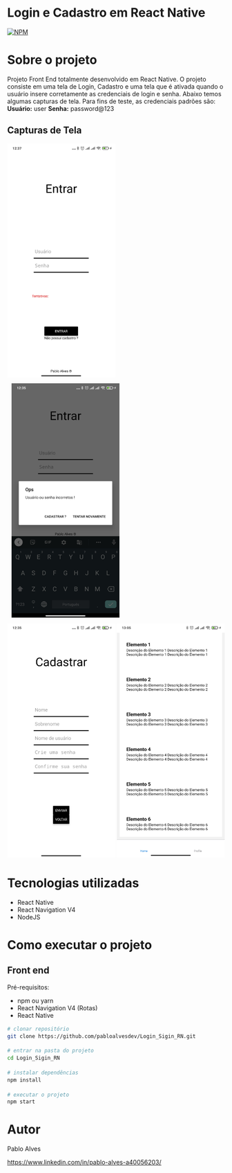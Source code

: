 # Login e Cadastro em React Native
[![NPM](https://img.shields.io/npm/l/react)](https://github.com/neliocursos/exemplo-readme/blob/main/LICENSE) 

# Sobre o projeto

Projeto Front End totalmente desenvolvido em React Native. O projeto consiste em uma tela de Login, Cadastro e uma tela que é ativada quando o usuário insere corretamente as credenciais de login e senha. Abaixo temos algumas capturas de tela. Para fins de teste, as credenciais padrões são: 
**Usuário:** user
**Senha:** password@123

## Capturas de Tela

<div style="display: inline-block" >
<img margin="10px" src="https://github.com/pabloalvesdev/Login_Sigin_RN/blob/main/assets/Screenshot_2021-04-10-12-37-23-206_com.reactnative.jpg" width="250" height="541" />
  <img style="margin: 10px" src="https://github.com/pabloalvesdev/Login_Sigin_RN/blob/main/assets/Screenshot_2021-04-10-12-35-49-178_com.reactnative.jpg"            width="250" height="541" />
  <img src="https://github.com/pabloalvesdev/Login_Sigin_RN/blob/main/assets/Screenshot_2021-04-10-12-35-55-786_com.reactnative.jpg" width="250" height="541" />
  <img src="https://github.com/pabloalvesdev/Login_Sigin_RN/blob/main/assets/Screenshot_2021-04-10-13-05-48-271_com.reactnative.jpg" width="250" height="541" />
</div>

# Tecnologias utilizadas
- React Native
- React Navigation V4
- NodeJS

# Como executar o projeto

## Front end
Pré-requisitos:
- npm ou yarn
- React Navigation V4 (Rotas)
- React Native

```bash
# clonar repositório
git clone https://github.com/pabloalvesdev/Login_Sigin_RN.git

# entrar na pasta do projeto
cd Login_Sigin_RN

# instalar dependências
npm install

# executar o projeto
npm start
```

# Autor

Pablo Alves

https://www.linkedin.com/in/pablo-alves-a40056203/
